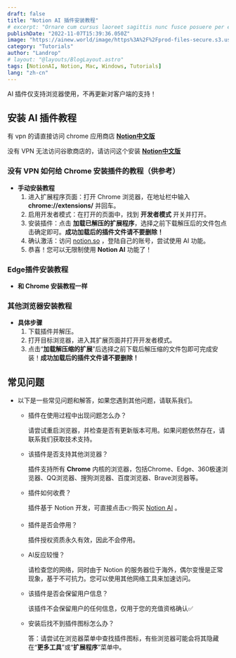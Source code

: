 ```yaml
---
draft: false
title: "Notion AI 插件安装教程"
# excerpt: "Ornare cum cursus laoreet sagittis nunc fusce posuere per euismod dis vehicula a, semper fames lacus maecenas dictumst pulvinar neque enim non potenti. Torquent hac sociosqu eleifend potenti."
publishDate: "2022-11-07T15:39:36.050Z"
image: "https://ainew.world/image/https%3A%2F%2Fprod-files-secure.s3.us-west-2.amazonaws.com%2F1739f6b6-5b86-4c9a-93b1-11e9049c7339%2Fb808cd23-444b-4ff8-8969-d2835cc3e012%2F900.506__2023-07-1322_57_49.jpeg?table=block&id=df2b92bf-2396-4482-831f-b4f274e5e90a&spaceId=1739f6b6-5b86-4c9a-93b1-11e9049c7339&width=1800&userId=&cache=v2"
category: "Tutorials"
author: "Landrop"
# layout: "@layouts/BlogLayout.astro"
tags: [NotionAI, Notion, Mac, Windows, Tutorials]
lang: "zh-cn"
---
```


AI 插件仅支持浏览器使用，不再更新对客户端的支持！

## 安装 AI 插件教程

有 vpn 的请直接访问 chrome 应用商店 **[Notion中文版](https://chromewebstore.google.com/detail/notion%E4%B8%AD%E6%96%87%E7%89%88/ljlhpcabhpjdlcjhbmgjigfceppgabmk)**


没有 VPN 无法访问谷歌商店的，请访问这个安装 **[Notion中文版](https://www.crxsoso.com/webstore/detail/ljlhpcabhpjdlcjhbmgjigfceppgabmk)**


### 没有 VPN 如何给 Chrome 安装插件的教程（供参考）

- **手动安装教程**
    1. 进入扩展程序页面：打开 Chrome 浏览器，在地址栏中输入 **chrome://extensions/** 并回车。 
    2. 启用开发者模式：在打开的页面中，找到 **开发者模式** 开关并打开。
    3. 安装插件：点击 **加载已解压的扩展程序**，选择之前下载解压后的文件包点击确定即可。**成功加载后的插件文件请不要删除！**
    4. 确认激活：访问 [notion.so](http://notion.so) ，登陆自己的账号，尝试使用 AI 功能。
    5. 恭喜！您可以无限制使用 **Notion AI** 功能了！

### Edge插件安装教程

- **和 Chrome 安装教程一样**

### 其他浏览器安装教程

- **具体步骤**
    1. 下载插件并解压。
    2. 打开目标浏览器，进入其扩展页面并打开开发者模式。
    3. 点击“**加载解压缩的扩展**”后选择之前下载后解压缩的文件包即可完成安装！**成功加载后的插件文件请不要删除！**

## 常见问题

- 以下是一些常见问题和解答，如果您遇到其他问题，请联系我们。
   
    - 插件在使用过程中出现问题怎么办？
        
        请尝试重启浏览器，并检查是否有更新版本可用。如果问题依然存在，请联系我们获取技术支持。
        
    - 该插件是否支持其他浏览器？
        
        插件支持所有 **Chrome** 内核的浏览器，包括Chrome、Edge、360极速浏览器、QQ浏览器、搜狗浏览器、百度浏览器、Brave浏览器等。
        
    - 插件如何收费？
        
        插件基于 Notion 开发，可直接点击👉购买 [Notion AI](https://oto.ac.cn) 。
        
    - 插件是否会停用？
        
        插件授权资质永久有效，因此不会停用。
        
    - AI反应较慢？
        
        请检查您的网络，同时由于 Notion 的服务器位于海外，偶尔变慢是正常现象，基于不可抗力。您可以使用其他网络工具来加速访问。
        
    - 该插件是否会保留用户信息？
        
        该插件不会保留用户的任何信息，仅用于您的充值资格确认✅
        
    - 安装后找不到插件图标怎么办？
        
        答：请尝试在浏览器菜单中查找插件图标，有些浏览器可能会将其隐藏在“**更多工具**”或“**扩展程序**”菜单中。

